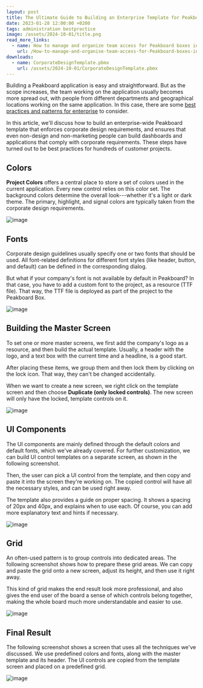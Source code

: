 ```yaml
---
layout: post
title: The Ultimate Guide to Building an Enterprise Template for Peakboard Applications
date: 2023-01-28 12:00:00 +0200
tags: administration bestpractice
image: /assets/2024-10-01/title.png
read_more_links:
  - name: How to manage and organize team access for Peakboard boxes in large organisations
    url: /How-to-manage-and-organise-team-access-for-Peakboard-boxes-in-large-organisations.html
downloads:
  - name: CorporateDesignTemplate.pbmx
    url: /assets/2024-10-01/CorporateDesignTemplate.pbmx
---
```

Building a Peakboard application is easy and straightforward. But as the scope increases, the team working on the application usually becomes more spread out, with people from different departments and geographical locations working on the same application. In this case, there are some [best practices and patterns for enterprise](/How-to-manage-and-organise-team-access-for-Peakboard-boxes-in-large-organisations.html) to consider. 

In this article, we'll discuss how to build an enterprise-wide Peakboard template that enforces corporate design requirements, and ensures that even non-design and non-marketing people can build dashboards and applications that comply with corporate requirements. These steps have turned out to be best practices for hundreds of customer projects.

## Colors

**Project Colors** offers a central place to store a set of colors used in the current application. Every new control relies on this color set. The background colors determine the overall look---whether it's a light or dark theme. The primary, highlight, and signal colors are typically taken from the corporate design requirements.

![image](/assets/2024-10-01/010.png)

## Fonts

Corporate design guidelines usually specify one or two fonts that should be used. All font-related definitions for different font styles (like header, button, and default) can be defined in the corresponding dialog.

But what if your company's font is not available by default in Peakboard? In that case, you have to add a custom font to the project, as a resource (TTF file). That way, the TTF file is deployed as part of the project to the Peakboard Box.

![image](/assets/2024-10-01/020.png)

## Building the Master Screen

To set one or more master screens, we first add the company's logo as a resource, and then build the actual template. Usually, a header with the logo, and a text box with the current time and a headline, is a good start.

After placing these items, we group them and then lock them by clicking on the lock icon. That way, they can't be changed accidentally.

When we want to create a new screen, we right click on the template screen and then choose **Duplicate (only locked controls)**. The new screen will only have the locked, template controls on it.

![image](/assets/2024-10-01/030.png)

## UI Components

The UI components are mainly defined through the default colors and default fonts, which we've already covered. For further customization, we can build UI control templates on a separate screen, as shown in the following screenshot.

Then, the user can pick a UI control from the template, and then copy and paste it into the screen they're working on. The copied control will have all the necessary styles, and can be used right away.

The template also provides a guide on proper spacing. It shows a spacing of 20px and 40px, and explains when to use each. Of course, you can add more explanatory text and hints if necessary.

![image](/assets/2024-10-01/040.png)

## Grid

An often-used pattern is to group controls into dedicated areas. The following screenshot shows how to prepare these grid areas. We can copy and paste the grid onto a new screen, adjust its height, and then use it right away.

This kind of grid makes the end result look more professional, and also gives the end user of the board a sense of which controls belong together, making the whole board much more understandable and easier to use.

![image](/assets/2024-10-01/050.png)

## Final Result

The following screenshot shows a screen that uses all the techniques we've discussed. We use predefined colors and fonts, along with the master template and its header. The UI controls are copied from the template screen and placed on a predefined grid.

![image](/assets/2024-10-01/060.png)
